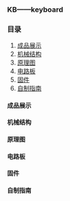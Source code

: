 ### KB——keyboard

### 目录

1. [成品展示](#成品展示)
2. [机械结构](#机械结构)
3. [原理图](#原理图)
4. [电路板](#电路板)
5. [固件](#固件)
6. [自制指南](#自制指南)

#### 成品展示

<!-- ./成品图片/TODO.jpg -->

#### 机械结构

<!-- ./机械结构/结构图/TODO.jpg -->

#### 原理图

#### 电路板

#### 固件

#### 自制指南
